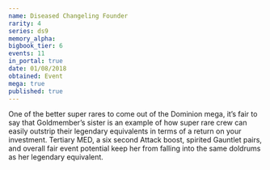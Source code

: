 ```yaml
---
name: Diseased Changeling Founder
rarity: 4
series: ds9
memory_alpha:
bigbook_tier: 6
events: 11
in_portal: true
date: 01/08/2018
obtained: Event
mega: true
published: true
---
```


One of the better super rares to come out of the Dominion mega, it’s fair to say that Goldmember’s sister is an example of how super rare crew can easily outstrip their legendary equivalents in terms of a return on your investment. Tertiary MED, a six second Attack boost, spirited Gauntlet pairs, and overall fair event potential keep her from falling into the same doldrums as her legendary equivalent.

